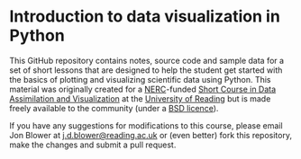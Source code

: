 # Introduction to data visualization in Python

This GitHub repository contains notes, source code and sample data for a set of short lessons that are designed to help the student get started with the basics of plotting and visualizing scientific data using Python. This material was originally created for a [NERC](http://www.nerc.ac.uk)-funded [Short Course in Data Assimilation and Visualization](http://www.reading.ac.uk/maths-and-stats/news/DA_Course.aspx) at the [University of Reading](http://www.reading.ac.uk) but is made freely available to the community (under a [BSD licence](LICENSE)).

If you have any suggestions for modifications to this course, please email Jon Blower at j.d.blower@reading.ac.uk or (even better) fork this repository, make the changes and submit a pull request.
